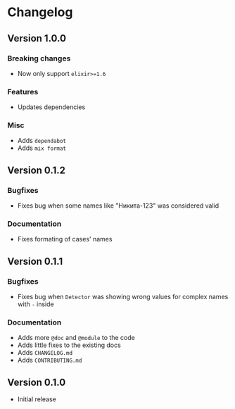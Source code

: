 # Changelog

## Version 1.0.0

### Breaking changes

- Now only support `elixir>=1.6`

### Features

- Updates dependencies

### Misc

- Adds `dependabot`
- Adds `mix format`


## Version 0.1.2

### Bugfixes

- Fixes bug when some names like "Никита-123" was considered valid

### Documentation

- Fixes formating of cases' names


## Version 0.1.1

### Bugfixes

- Fixes bug when `Detector` was showing wrong values for complex names with `-` inside

### Documentation

- Adds more `@doc` and `@module` to the code
- Adds little fixes to the existing docs
- Adds `CHANGELOG.md`
- Adds `CONTRIBUTING.md`


## Version 0.1.0

- Initial release
